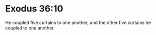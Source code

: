 # Exodus 36:10

He coupled five curtains to one another, and the other five curtains he coupled to one another.
